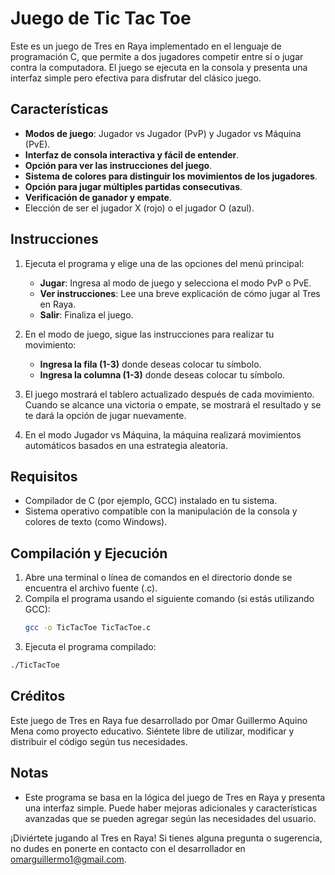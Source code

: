# Juego de Tic Tac Toe

Este es un juego de Tres en Raya implementado en el lenguaje de programación C, que permite a dos jugadores competir entre sí o jugar contra la computadora. El juego se ejecuta en la consola y presenta una interfaz simple pero efectiva para disfrutar del clásico juego.

## Características

- **Modos de juego**: Jugador vs Jugador (PvP) y Jugador vs Máquina (PvE).
- **Interfaz de consola interactiva y fácil de entender**.
- **Opción para ver las instrucciones del juego**.
- **Sistema de colores para distinguir los movimientos de los jugadores**.
- **Opción para jugar múltiples partidas consecutivas**.
- **Verificación de ganador y empate**.
- Elección de ser el jugador X (rojo) o el jugador O (azul).

## Instrucciones

1. Ejecuta el programa y elige una de las opciones del menú principal:
   - **Jugar**: Ingresa al modo de juego y selecciona el modo PvP o PvE.
   - **Ver instrucciones**: Lee una breve explicación de cómo jugar al Tres en Raya.
   - **Salir**: Finaliza el juego.

2. En el modo de juego, sigue las instrucciones para realizar tu movimiento:
   - **Ingresa la fila (1-3)** donde deseas colocar tu símbolo.
   - **Ingresa la columna (1-3)** donde deseas colocar tu símbolo.

3. El juego mostrará el tablero actualizado después de cada movimiento. Cuando se alcance una victoria o empate, se mostrará el resultado y se te dará la opción de jugar nuevamente.

4. En el modo Jugador vs Máquina, la máquina realizará movimientos automáticos basados en una estrategia aleatoria.

## Requisitos

- Compilador de C (por ejemplo, GCC) instalado en tu sistema.
- Sistema operativo compatible con la manipulación de la consola y colores de texto (como Windows).

## Compilación y Ejecución

1. Abre una terminal o línea de comandos en el directorio donde se encuentra el archivo fuente (.c).
2. Compila el programa usando el siguiente comando (si estás utilizando GCC):
   ```bash
   gcc -o TicTacToe TicTacToe.c
    ```
3. Ejecuta el programa compilado:
  ```bash
  ./TicTacToe
   ```

## Créditos

Este juego de Tres en Raya fue desarrollado por Omar Guillermo Aquino Mena como proyecto educativo. Siéntete libre de utilizar, modificar y distribuir el código según tus necesidades.

## Notas

- Este programa se basa en la lógica del juego de Tres en Raya y presenta una interfaz simple. Puede haber mejoras adicionales y características avanzadas que se pueden agregar según las necesidades del usuario.

¡Diviértete jugando al Tres en Raya! Si tienes alguna pregunta o sugerencia, no dudes en ponerte en contacto con el desarrollador en [omarguillermo1@gmail.com](mailto:omarguillermo1@gmail.com).
